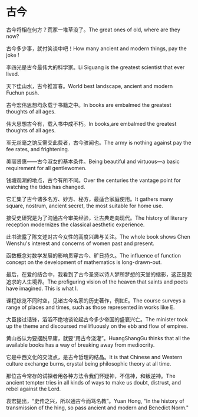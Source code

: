 # 古今

<p><span class="chinese">古今将相在何方？荒冢一堆草没了。</span><span class="english">The great ones of old, where are they now?</span></p>

<p><span class="chinese">古今多少事，就付笑谈中吧！</span><span class="english">How many ancient and modern things, pay the joke !</span></p>

<p><span class="chinese">李四光是古今最伟大的科学家。</span><span class="english">Li Siguang is the greatest scientist that ever lived.</span></p>

<p><span class="chinese">天下佳山水，古今推富春。</span><span class="english">World best landscape, ancient and modern Fuchun push.</span></p>

<p><span class="chinese">古今宏伟思想均永载于书籍之中。</span><span class="english">In books are embalmed the greatest thoughts of all ages.</span></p>

<p><span class="chinese">伟大思想古今有，载入书中成不朽。</span><span class="english">In books,are embalmed the greatest thoughts of all ages.</span></p>

<p><span class="chinese">军无丝毫之饷反需交此费者，古今骇闻也。</span><span class="english">The army is nothing against pay the fee rates, and frightening.</span></p>

<p><span class="chinese">美丽贤惠——古今淑女的基本条件。</span><span class="english">Being beautiful and virtuous—a basic requirement for all gentlewomen.</span></p>

<p><span class="chinese">钱塘观潮的地点，古今有所不同。</span><span class="english">Over the centuries the vantage point for watching the tides has changed.</span></p>

<p><span class="chinese">它汇集了古今诸多名方、妙方、秘方，最适合家庭使用。</span><span class="english">It gathers many square, nostrum, ancient secret, the most suitable for home use.</span></p>

<p><span class="chinese">接受史研究是为了沟通古今审美经验，让古典走向现代。</span><span class="english">The history of literary reception modernizes the classical aesthetic experience.</span></p>

<p><span class="chinese">此书流露了陈文述对古今女性的高度兴趣与关注。</span><span class="english">The whole book shows Chen Wenshu's interest and concerns of women past and present.</span></p>

<p><span class="chinese">函数概念对数学发展的影响贯穿古今、旷日持久。</span><span class="english">The influence of function concept on the development of mathematics is long-drawn-out.</span></p>

<p><span class="chinese">最后，在爱的结合中，我看到了古今圣贤以诗人梦所梦想的天堂的缩影，这正是我追求的人生境界。</span><span class="english">The prefiguring vision of the heaven that saints and poets have imagined. This is what I.</span></p>

<p><span class="chinese">课程综览不同时空，见诸古今名家的历史著作，例如E。</span><span class="english">The course surveys a range of places and times, such as those represented in works like E.</span></p>

<p><span class="chinese">大臣接过话锋，滔滔不绝地谈论起古今多少帝国的盛衰兴亡。</span><span class="english">The minister took up the theme and discoursed mellifluously on the ebb and flow of empires.</span></p>

<p><span class="chinese">黄山谷认为要摆脱平庸，就要“用古今浇灌”。</span><span class="english">HuangShangGu thinks that all the available books has a way of breaking away from mediocrity.</span></p>

<p><span class="chinese">它是中西文化的交流点，是古今哲理的结晶。</span><span class="english">It is that Chinese and Western culture exchange burns, crystal being philosophic theory at all time.</span></p>

<p><span class="chinese">那位古今常存的试探者用各种方法令我们怀疑神，不信神，和叛逆神。</span><span class="english">The ancient tempter tries in all kinds of ways to make us doubt, distrust, and rebel against the Lord.</span></p>

<p><span class="chinese">袁宏提出，“史传之兴，所以通古今而笃名教”。</span><span class="english">Yuan Hong, "In the history of transmission of the hing, so pass ancient and modern and Benedict Norm."</span></p>


